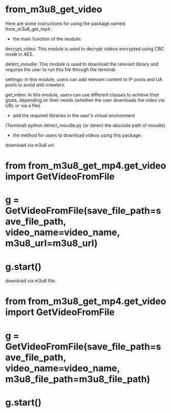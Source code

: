 # from_m3u8_get_video

Here are some instructions for using the package named from_m3u8_get_mp4 :

* the main function of the module:

decrypt_video: This module is used to decrypt videos encrypted using CBC mode in AES.

detect_moudle: This module is used to download the relevant library and requires the user to run this file through the terminal.

settings: In this module, users can add relevant content to IP pools and UA pools to avoid anti-crawlers.

get_video: In this module, users can use different classes to achieve their goals, depending on their needs (whether the user downloads the video via URL or via a file).


* add the required libraries in the user's virtual environment

(Terminal) python detect_moudle.py (or detect the absolute path of moudle)


* the method for users to download videos using this package:

download via m3u8 url:

# from from_m3u8_get_mp4.get_video import GetVideoFromFile

# g = GetVideoFromFile(save_file_path=save_file_path, video_name=video_name, m3u8_url=m3u8_url)

# g.start()


download via m3u8 file:
# from from_m3u8_get_mp4.get_video import GetVideoFromFile

# g = GetVideoFromFile(save_file_path=save_file_path, video_name=video_name, m3u8_file_path=m3u8_file_path)

# g.start()
